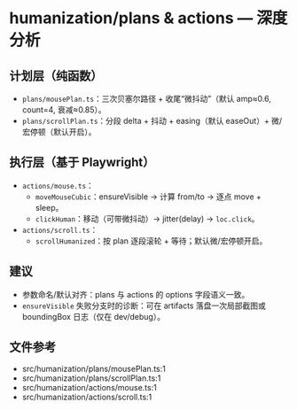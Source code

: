 # humanization/plans & actions — 深度分析

## 计划层（纯函数）
- `plans/mousePlan.ts`：三次贝塞尔路径 + 收尾“微抖动”（默认 amp≈0.6, count=4, 衰减≈0.85）。
- `plans/scrollPlan.ts`：分段 delta + 抖动 + easing（默认 easeOut）+ 微/宏停顿（默认开启）。

## 执行层（基于 Playwright）
- `actions/mouse.ts`：
  - `moveMouseCubic`：ensureVisible → 计算 from/to → 逐点 move + sleep。
  - `clickHuman`：移动（可带微抖动）→ jitter(delay) → `loc.click`。
- `actions/scroll.ts`：
  - `scrollHumanized`：按 plan 逐段滚轮 + 等待；默认微/宏停顿开启。

## 建议
- 参数命名/默认对齐：plans 与 actions 的 options 字段语义一致。
- `ensureVisible` 失败分支时的诊断：可在 artifacts 落盘一次局部截图或 boundingBox 日志（仅在 dev/debug）。

## 文件参考
- src/humanization/plans/mousePlan.ts:1
- src/humanization/plans/scrollPlan.ts:1
- src/humanization/actions/mouse.ts:1
- src/humanization/actions/scroll.ts:1

